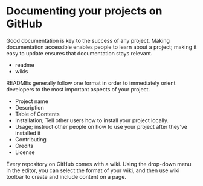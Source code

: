 # Documenting your projects on GitHub

 Good documentation is key to the success of any project. Making documentation accessible enables people to learn about a project; making it easy to update ensures that documentation stays relevant.

* readme
* wikis


READMEs generally follow one format in order to immediately orient developers to the most important aspects of your project.

* Project name
* Description
* Table of Contents
* Installation; Tell other users how to install your project locally.
* Usage; instruct other people on how to use your project after they’ve installed it
* Contributing
* Credits
* License

Every repository on GitHub comes with a wiki. Using the drop-down menu in the editor, you can select the format of your wiki, and then use wiki toolbar to create and include content on a page.